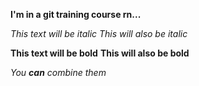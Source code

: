 **I'm in a git training course rn...**

*This text will be italic*
_This will also be italic_

**This text will be bold**
__This will also be bold__

_You **can** combine them_
